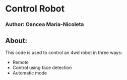 # Control Robot
### Author: Oancea Maria-Nicoleta


## About:
  This code is used to control an 4wd robot in three ways:
  - Remote
  - Control using face detection
  - Automatic mode

